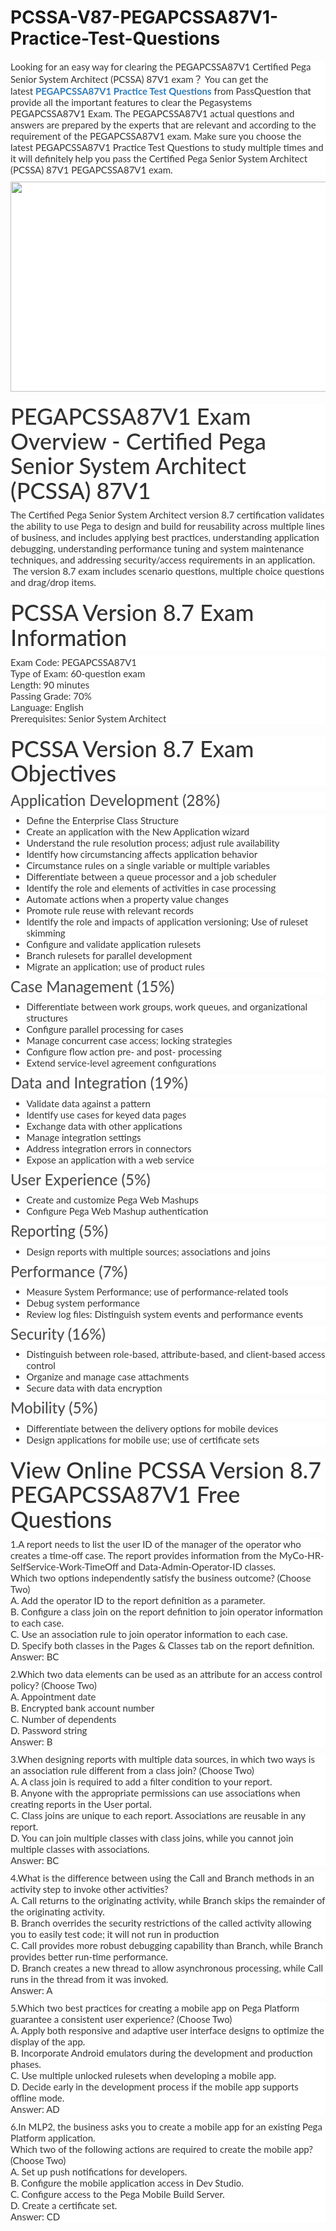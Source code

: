 # PCSSA-V87-PEGAPCSSA87V1-Practice-Test-Questions
<p>
	<p style="box-sizing:border-box;margin-top:0px;margin-bottom:10px;color:#333333;font-family:Lato;font-size:15px;white-space:normal;background-color:#FFFFFF;">
		Looking for an easy way for clearing the PEGAPCSSA87V1 Certified Pega Senior System Architect (PCSSA) 87V1 exam？ You can get the latest&nbsp;<span style="box-sizing:border-box;font-weight:700;"><a href="https://www.passquestion.com/pegapcssa87v1.html" style="box-sizing:border-box;background-color:transparent;color:#337AB7;text-decoration-line:none;">PEGAPCSSA87V1 Practice Test Questions</a></span>&nbsp;from PassQuestion that provide all the important features to clear the Pegasystems PEGAPCSSA87V1 Exam. The PEGAPCSSA87V1 actual questions and answers are prepared by the experts that are relevant and according to the requirement of the PEGAPCSSA87V1 exam. Make sure you choose the latest PEGAPCSSA87V1 Practice Test Questions to study multiple times and it will definitely help you pass the Certified Pega Senior System Architect (PCSSA) 87V1 PEGAPCSSA87V1 exam.
	</p>
	<p style="box-sizing:border-box;margin-top:0px;margin-bottom:10px;color:#333333;font-family:Lato;font-size:15px;white-space:normal;background-color:#FFFFFF;">
		<img alt="" src="https://www.passquestion.com/uploads/pqcom/images/20220826/58acf61ee6f2ee8448f876d481f538d4.png" style="box-sizing:border-box;vertical-align:middle;max-width:100%;height:336px;width:600px;" />
	</p>
	<h1 style="box-sizing:border-box;margin:20px 0px 10px;font-size:36px;font-family:Lato;font-weight:500;line-height:1.1;color:#333333;white-space:normal;background-color:#FFFFFF;">
		PEGAPCSSA87V1 Exam Overview - Certified Pega Senior System Architect (PCSSA) 87V1
	</h1>
	<p style="box-sizing:border-box;margin-top:0px;margin-bottom:10px;color:#333333;font-family:Lato;font-size:15px;white-space:normal;background-color:#FFFFFF;">
		The Certified Pega Senior System Architect version 8.7 certification validates the ability to use Pega to design and build for reusability across multiple lines of business, and includes applying best practices, understanding application debugging, understanding performance tuning and system maintenance techniques, and addressing security/access requirements in an application. &nbsp;The version 8.7 exam includes scenario questions, multiple choice questions and drag/drop items.&nbsp;
	</p>
	<h1 style="box-sizing:border-box;margin:20px 0px 10px;font-size:36px;font-family:Lato;font-weight:500;line-height:1.1;color:#333333;white-space:normal;background-color:#FFFFFF;">
		PCSSA Version 8.7 Exam Information
	</h1>
	<p style="box-sizing:border-box;margin-top:0px;margin-bottom:10px;color:#333333;font-family:Lato;font-size:15px;white-space:normal;background-color:#FFFFFF;">
		Exam Code: PEGAPCSSA87V1<br style="box-sizing:border-box;" />
Type of Exam: 60-question exam<br style="box-sizing:border-box;" />
Length: 90 minutes<br style="box-sizing:border-box;" />
Passing Grade: 70%<br style="box-sizing:border-box;" />
Language: English<br style="box-sizing:border-box;" />
Prerequisites: Senior System Architect
	</p>
	<h1 style="box-sizing:border-box;margin:20px 0px 10px;font-size:36px;font-family:Lato;font-weight:500;line-height:1.1;color:#333333;white-space:normal;background-color:#FFFFFF;">
		PCSSA Version 8.7 Exam Objectives
	</h1>
	<h3 style="box-sizing:border-box;font-family:Lato;font-weight:500;line-height:1.1;color:#505050;margin-top:0px;margin-bottom:10px;font-size:24px;white-space:normal;background-color:#FFFFFF;">
		Application Development (28%)
	</h3>
	<ul style="box-sizing:border-box;margin-top:0px;margin-bottom:10px;color:#333333;font-family:Lato;font-size:15px;white-space:normal;background-color:#FFFFFF;">
		<li style="box-sizing:border-box;">
			Define the Enterprise Class Structure
		</li>
		<li style="box-sizing:border-box;">
			Create an application with the New Application wizard
		</li>
		<li style="box-sizing:border-box;">
			Understand the rule resolution process; adjust rule availability
		</li>
		<li style="box-sizing:border-box;">
			Identify how circumstancing affects application behavior
		</li>
		<li style="box-sizing:border-box;">
			Circumstance rules on a single variable or multiple variables
		</li>
		<li style="box-sizing:border-box;">
			Differentiate between a queue processor and a job scheduler
		</li>
		<li style="box-sizing:border-box;">
			Identify the role and elements of activities in case processing
		</li>
		<li style="box-sizing:border-box;">
			Automate actions when a property value changes
		</li>
		<li style="box-sizing:border-box;">
			Promote rule reuse with relevant records
		</li>
		<li style="box-sizing:border-box;">
			Identify the role and impacts of application versioning; Use of ruleset skimming
		</li>
		<li style="box-sizing:border-box;">
			Configure and validate application rulesets
		</li>
		<li style="box-sizing:border-box;">
			Branch rulesets for parallel development
		</li>
		<li style="box-sizing:border-box;">
			Migrate an application; use of product rules
		</li>
	</ul>
	<h3 style="box-sizing:border-box;font-family:Lato;font-weight:500;line-height:1.1;color:#505050;margin-top:0px;margin-bottom:10px;font-size:24px;white-space:normal;background-color:#FFFFFF;">
		Case Management (15%)
	</h3>
	<ul style="box-sizing:border-box;margin-top:0px;margin-bottom:10px;color:#333333;font-family:Lato;font-size:15px;white-space:normal;background-color:#FFFFFF;">
		<li style="box-sizing:border-box;">
			Differentiate between work groups, work queues, and organizational structures
		</li>
		<li style="box-sizing:border-box;">
			Configure parallel processing for cases
		</li>
		<li style="box-sizing:border-box;">
			Manage concurrent case access; locking strategies
		</li>
		<li style="box-sizing:border-box;">
			Configure flow action pre- and post- processing
		</li>
		<li style="box-sizing:border-box;">
			Extend service-level agreement configurations
		</li>
	</ul>
	<h3 style="box-sizing:border-box;font-family:Lato;font-weight:500;line-height:1.1;color:#505050;margin-top:0px;margin-bottom:10px;font-size:24px;white-space:normal;background-color:#FFFFFF;">
		Data and Integration (19%)
	</h3>
	<ul style="box-sizing:border-box;margin-top:0px;margin-bottom:10px;color:#333333;font-family:Lato;font-size:15px;white-space:normal;background-color:#FFFFFF;">
		<li style="box-sizing:border-box;">
			Validate data against a pattern
		</li>
		<li style="box-sizing:border-box;">
			Identify use cases for keyed data pages
		</li>
		<li style="box-sizing:border-box;">
			Exchange data with other applications
		</li>
		<li style="box-sizing:border-box;">
			Manage integration settings
		</li>
		<li style="box-sizing:border-box;">
			Address integration errors in connectors
		</li>
		<li style="box-sizing:border-box;">
			Expose an application with a web service
		</li>
	</ul>
	<h3 style="box-sizing:border-box;font-family:Lato;font-weight:500;line-height:1.1;color:#505050;margin-top:0px;margin-bottom:10px;font-size:24px;white-space:normal;background-color:#FFFFFF;">
		User Experience (5%)
	</h3>
	<ul style="box-sizing:border-box;margin-top:0px;margin-bottom:10px;color:#333333;font-family:Lato;font-size:15px;white-space:normal;background-color:#FFFFFF;">
		<li style="box-sizing:border-box;">
			Create and customize Pega Web Mashups
		</li>
		<li style="box-sizing:border-box;">
			Configure Pega Web Mashup authentication
		</li>
	</ul>
	<h3 style="box-sizing:border-box;font-family:Lato;font-weight:500;line-height:1.1;color:#505050;margin-top:0px;margin-bottom:10px;font-size:24px;white-space:normal;background-color:#FFFFFF;">
		Reporting (5%)
	</h3>
	<ul style="box-sizing:border-box;margin-top:0px;margin-bottom:10px;color:#333333;font-family:Lato;font-size:15px;white-space:normal;background-color:#FFFFFF;">
		<li style="box-sizing:border-box;">
			Design reports with multiple sources; associations and joins
		</li>
	</ul>
	<h3 style="box-sizing:border-box;font-family:Lato;font-weight:500;line-height:1.1;color:#505050;margin-top:0px;margin-bottom:10px;font-size:24px;white-space:normal;background-color:#FFFFFF;">
		Performance (7%)
	</h3>
	<ul style="box-sizing:border-box;margin-top:0px;margin-bottom:10px;color:#333333;font-family:Lato;font-size:15px;white-space:normal;background-color:#FFFFFF;">
		<li style="box-sizing:border-box;">
			Measure System Performance; use of performance-related tools
		</li>
		<li style="box-sizing:border-box;">
			Debug system performance
		</li>
		<li style="box-sizing:border-box;">
			Review log files: Distinguish system events and performance events
		</li>
	</ul>
	<h3 style="box-sizing:border-box;font-family:Lato;font-weight:500;line-height:1.1;color:#505050;margin-top:0px;margin-bottom:10px;font-size:24px;white-space:normal;background-color:#FFFFFF;">
		Security (16%)
	</h3>
	<ul style="box-sizing:border-box;margin-top:0px;margin-bottom:10px;color:#333333;font-family:Lato;font-size:15px;white-space:normal;background-color:#FFFFFF;">
		<li style="box-sizing:border-box;">
			Distinguish between role-based, attribute-based, and client-based access control
		</li>
		<li style="box-sizing:border-box;">
			Organize and manage case attachments
		</li>
		<li style="box-sizing:border-box;">
			Secure data with data encryption
		</li>
	</ul>
	<h3 style="box-sizing:border-box;font-family:Lato;font-weight:500;line-height:1.1;color:#505050;margin-top:0px;margin-bottom:10px;font-size:24px;white-space:normal;background-color:#FFFFFF;">
		Mobility (5%)
	</h3>
	<ul style="box-sizing:border-box;margin-top:0px;margin-bottom:10px;color:#333333;font-family:Lato;font-size:15px;white-space:normal;background-color:#FFFFFF;">
		<li style="box-sizing:border-box;">
			Differentiate between the delivery options for mobile devices
		</li>
		<li style="box-sizing:border-box;">
			Design applications for mobile use; use of certificate sets
		</li>
	</ul>
	<h1 style="box-sizing:border-box;margin:20px 0px 10px;font-size:36px;font-family:Lato;font-weight:500;line-height:1.1;color:#333333;white-space:normal;background-color:#FFFFFF;">
		View Online PCSSA Version 8.7 PEGAPCSSA87V1 Free Questions
	</h1>
	<p style="box-sizing:border-box;margin-top:0px;margin-bottom:10px;color:#333333;font-family:Lato;font-size:15px;white-space:normal;background-color:#FFFFFF;">
		1.A report needs to list the user ID of the manager of the operator who creates a time-off case. The report provides information from the MyCo-HR-SelfService-Work-TimeOff and Data-Admin-Operator-ID classes.<br style="box-sizing:border-box;" />
Which two options independently satisfy the business outcome? (Choose Two)<br style="box-sizing:border-box;" />
A. Add the operator ID to the report definition as a parameter.<br style="box-sizing:border-box;" />
B. Configure a class join on the report definition to join operator information to each case.<br style="box-sizing:border-box;" />
C. Use an association rule to join operator information to each case.<br style="box-sizing:border-box;" />
D. Specify both classes in the Pages &amp; Classes tab on the report definition.<br style="box-sizing:border-box;" />
Answer: BC
	</p>
	<p style="box-sizing:border-box;margin-top:0px;margin-bottom:10px;color:#333333;font-family:Lato;font-size:15px;white-space:normal;background-color:#FFFFFF;">
		2.Which two data elements can be used as an attribute for an access control policy? (Choose Two)<br style="box-sizing:border-box;" />
A. Appointment date<br style="box-sizing:border-box;" />
B. Encrypted bank account number<br style="box-sizing:border-box;" />
C. Number of dependents<br style="box-sizing:border-box;" />
D. Password string<br style="box-sizing:border-box;" />
Answer: B
	</p>
	<p style="box-sizing:border-box;margin-top:0px;margin-bottom:10px;color:#333333;font-family:Lato;font-size:15px;white-space:normal;background-color:#FFFFFF;">
		3.When designing reports with multiple data sources, in which two ways is an association rule different from a class join? (Choose Two)<br style="box-sizing:border-box;" />
A. A class join is required to add a filter condition to your report.<br style="box-sizing:border-box;" />
B. Anyone with the appropriate permissions can use associations when creating reports in the User portal.<br style="box-sizing:border-box;" />
C. Class joins are unique to each report. Associations are reusable in any report.<br style="box-sizing:border-box;" />
D. You can join multiple classes with class joins, while you cannot join multiple classes with associations.<br style="box-sizing:border-box;" />
Answer: BC
	</p>
	<p style="box-sizing:border-box;margin-top:0px;margin-bottom:10px;color:#333333;font-family:Lato;font-size:15px;white-space:normal;background-color:#FFFFFF;">
		4.What is the difference between using the Call and Branch methods in an activity step to invoke other activities?<br style="box-sizing:border-box;" />
A. Call returns to the originating activity, while Branch skips the remainder of the originating activity.<br style="box-sizing:border-box;" />
B. Branch overrides the security restrictions of the called activity allowing you to easily test code; it will not run in production<br style="box-sizing:border-box;" />
C. Call provides more robust debugging capability than Branch, while Branch provides better run-time performance.<br style="box-sizing:border-box;" />
D. Branch creates a new thread to allow asynchronous processing, while Call runs in the thread from it was invoked.<br style="box-sizing:border-box;" />
Answer: A
	</p>
	<p style="box-sizing:border-box;margin-top:0px;margin-bottom:10px;color:#333333;font-family:Lato;font-size:15px;white-space:normal;background-color:#FFFFFF;">
		5.Which two best practices for creating a mobile app on Pega Platform guarantee a consistent user experience? (Choose Two)<br style="box-sizing:border-box;" />
A. Apply both responsive and adaptive user interface designs to optimize the display of the app.<br style="box-sizing:border-box;" />
B. Incorporate Android emulators during the development and production phases.<br style="box-sizing:border-box;" />
C. Use multiple unlocked rulesets when developing a mobile app.<br style="box-sizing:border-box;" />
D. Decide early in the development process if the mobile app supports offline mode.<br style="box-sizing:border-box;" />
Answer: AD
	</p>
	<p style="box-sizing:border-box;margin-top:0px;margin-bottom:10px;color:#333333;font-family:Lato;font-size:15px;white-space:normal;background-color:#FFFFFF;">
		6.In MLP2, the business asks you to create a mobile app for an existing Pega Platform application.<br style="box-sizing:border-box;" />
Which two of the following actions are required to create the mobile app? (Choose Two)<br style="box-sizing:border-box;" />
A. Set up push notifications for developers.<br style="box-sizing:border-box;" />
B. Configure the mobile application access in Dev Studio.<br style="box-sizing:border-box;" />
C. Configure access to the Pega Mobile Build Server.<br style="box-sizing:border-box;" />
D. Create a certificate set.<br style="box-sizing:border-box;" />
Answer: CD
	</p>
</p>
<span style="white-space:normal;"></span>
